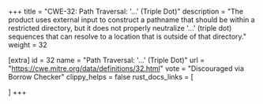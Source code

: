 +++
title = "CWE-32: Path Traversal: '...' (Triple Dot)"
description	= "The product uses external input to construct a pathname that should be within a restricted directory, but it does not properly neutralize '...' (triple dot) sequences that can resolve to a location that is outside of that directory."
weight = 32

[extra]
id = 32
name = "Path Traversal: '...' (Triple Dot)"
url = "https://cwe.mitre.org/data/definitions/32.html"
vote = "Discouraged via Borrow Checker"
clippy_helps = false
rust_docs_links = [
	
]
+++

